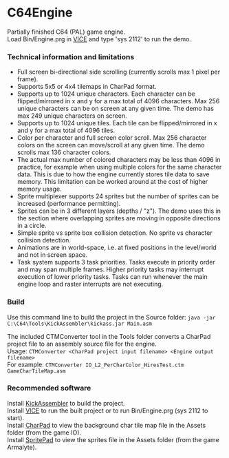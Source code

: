 # C64Engine
Partially finished C64 (PAL) game engine.   
Load Bin/Engine.prg in [VICE](https://vice-emu.sourceforge.io/) and type 'sys 2112' to run the demo.

### Technical information and limitations
* Full screen bi-directional side scrolling (currently scrolls max 1 pixel per frame).
* Supports 5x5 or 4x4 tilemaps in CharPad format.
* Supports up to 1024 unique characters. Each character can be flipped/mirrored in x and y for a max total of 4096 characters. Max 256 unique characters can be on screen at any given time. The demo has max 249 unique characters on screen.
* Supports up to 1024 unique tiles. Each tile can be flipped/mirrored in x and y for a max total of 4096 tiles.
* Color per character and full screen color scroll. Max 256 character colors on the screen can move/scroll at any given time. The demo scrolls max 136 character colors.
* The actual max number of colored characters may be less than 4096 in practice, for example when using multiple colors for the same character data. This is due to how the engine currently stores tile data to save memory. This limitation can be worked around at the cost of higher memory usage. 
* Sprite multiplexer supports 24 sprites but the number of sprites can be increased (performance permitting).
* Sprites can be in 3 different layers (depths / "z"). The demo uses this in the section where overlapping sprites are moving in opposite directions in a circle.
* Simple sprite vs sprite box collision detection. No sprite vs character collision detection.
* Animations are in world-space, i.e. at fixed positions in the level/world and not in screen space.
* Task system supports 3 task priorities. Tasks execute in priority order and may span multiple frames. Higher priority tasks may interrupt execution of lower priority tasks. Tasks can run whenever the main engine loop and raster interrupts are not executing.


### Build
Use this command line to build the project in the Source folder:
`java -jar C:\C64\Tools\KickAssembler\kickass.jar Main.asm`

The included CTMConverter tool in the Tools folder converts a CharPad project file to an assembly source file for the engine.   
Usage: `CTMConverter <CharPad project input filename> <Engine output filename>`    
For example: `CTMConverter IO_L2_PerCharColor_HiresTest.ctm GameCharTileMap.asm`


### Recommended software
Install [KickAssembler](http://theweb.dk/KickAssembler/Main.html#frontpage) to build the project.   
Install [VICE](https://vice-emu.sourceforge.io/) to run the built project or to run Bin/Engine.prg (sys 2112 to start).   
Install [CharPad](https://subchristsoftware.itch.io/charpad-free-edition) to view the background char tile map file in the Assets folder (from the game IO).   
Install [SpritePad](https://subchristsoftware.itch.io/spritepad-pro) to view the sprites file in the Assets folder (from the game Armalyte).

  

